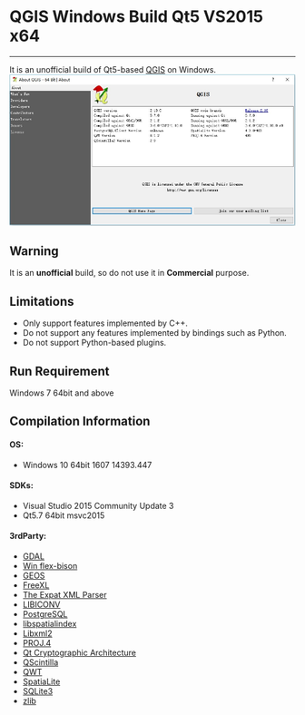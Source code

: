 # QGIS Windows Build Qt5 VS2015 x64
---

It is an unofficial build of Qt5-based [QGIS](http://www.qgis.org/) on Windows.
![screenshot](screenshot.jpg)

## Warning
It is an **unofficial** build, so do not use it in **Commercial** purpose.

## Limitations

* Only support features implemented by C++.
* Do not support any features implemented by bindings such as Python.
* Do not support Python-based plugins.

## Run Requirement

Windows 7 64bit and above

## Compilation Information

#### OS:
* Windows 10 64bit 1607 14393.447

#### SDKs:
* Visual Studio 2015 Community Update 3
* Qt5.7 64bit msvc2015

#### 3rdParty:
* [GDAL](http://www.gdal.org/)
* [Win flex-bison](https://sourceforge.net/projects/winflexbison/)
* [GEOS](https://trac.osgeo.org/geos/)
* [FreeXL](https://www.gaia-gis.it/fossil/freexl/index)
* [The Expat XML Parser](http://expat.sourceforge.net/)
* [LIBICONV](https://github.com/kiyolee/libiconv-win-build)
* [PostgreSQL](https://www.postgresql.org/)
* [libspatialindex](https://libspatialindex.github.io/)
* [Libxml2](http://xmlsoft.org/)
* [PROJ.4](https://github.com/OSGeo/proj.4)
* [Qt Cryptographic Architecture](http://delta.affinix.com/docs/qca/)
* [QScintilla](https://riverbankcomputing.com/software/qscintilla/intro)
* [QWT](http://qwt.sourceforge.net/)
* [SpatiaLite](https://www.gaia-gis.it/fossil/libspatialite/index)
* [SQLite3](http://sqlite.org/)
* [zlib](http://zlib.net/)